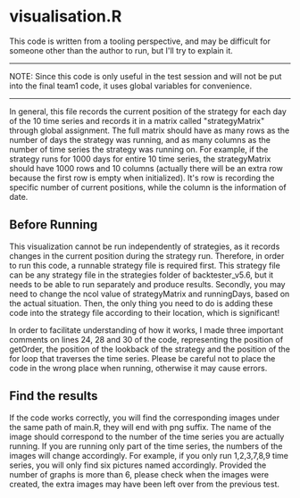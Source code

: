 # visualisation.R
This code is written from a tooling perspective, and may be difficult for someone other than the author to run, but I'll try to explain it. 

***
NOTE: Since this code is only useful in the test session and will not be put into the final team1 code, it uses global variables for convenience.
***
In general, this file records the current position of the strategy for each day of the 10 time series and records it in a matrix called "strategyMatrix" through global assignment. The full matrix should have as many rows as the number of days the strategy was running, and as many columns as the number of time series the strategy was running on. For example, if the strategy runs for 1000 days for entire 10 time series, the strategyMatrix should have 1000 rows and 10 columns (actually there will be an extra row because the first row is empty when initialized). It's row is recording the specific number of current positions, while the column is the information of date.

## Before Running 
This visualization cannot be run independently of strategies, as it records changes in the current position during the strategy run. Therefore, in order to run this code, a runnable strategy file is required first. This strategy file can be any strategy file in the strategies folder of backtester_v5.6, but it needs to be able to run separately and produce results. Secondly, you may need to change the ncol value of strategyMatrix and runningDays, based on the actual situation. Then, the only thing you need to do is adding these code into the strategy file according to their location, which is significant!

In order to facilitate understanding of how it works, I made three important comments on lines 24, 28 and 30 of the code, representing the position of getOrder, the position of the lookback of the strategy and the position of the for loop that traverses the time series. Please be careful not to place the code in the wrong place when running, otherwise it may cause errors. 

## Find the results
If the code works correctly, you will find the corresponding images under the same path of main.R, they will end with png suffix. The name of the image should correspond to the number of the time series you are actually running. If you are running only part of the time series, the numbers of the images will change accordingly. For example, if you only run 1,2,3,7,8,9 time series, you will only find six pictures named accordingly. Provided the number of graphs is more than 6, please check when the images were created, the extra images may have been left over from the previous test.
